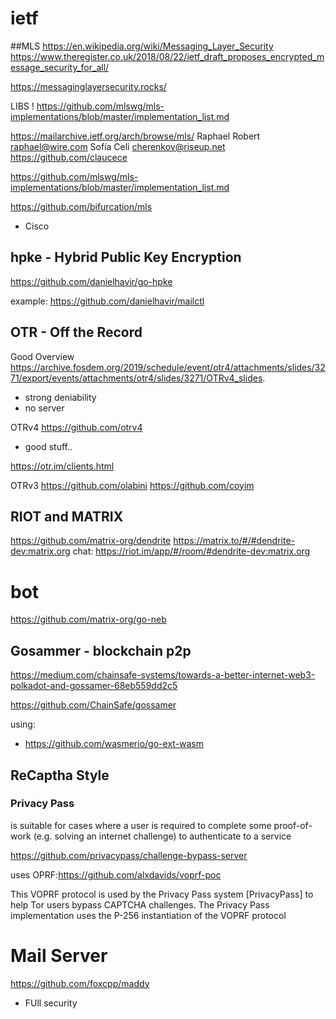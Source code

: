
# ietf

##MLS
https://en.wikipedia.org/wiki/Messaging_Layer_Security
https://www.theregister.co.uk/2018/08/22/ietf_draft_proposes_encrypted_message_security_for_all/

https://messaginglayersecurity.rocks/

LIBS !
https://github.com/mlswg/mls-implementations/blob/master/implementation_list.md


https://mailarchive.ietf.org/arch/browse/mls/
Raphael Robert <raphael@wire.com>
Sofía Celi <cherenkov@riseup.net>
https://github.com/claucece

https://github.com/mlswg/mls-implementations/blob/master/implementation_list.md

https://github.com/bifurcation/mls
- Cisco

## hpke - Hybrid Public Key Encryption 

https://github.com/danielhavir/go-hpke

example: https://github.com/danielhavir/mailctl

## OTR - Off the Record

Good Overview
https://archive.fosdem.org/2019/schedule/event/otr4/attachments/slides/3271/export/events/attachments/otr4/slides/3271/OTRv4_slides.

- strong deniability
- no server


OTRv4
https://github.com/otrv4
- good stuff..

https://otr.im/clients.html

OTRv3
https://github.com/olabini
https://github.com/coyim




## RIOT and MATRIX
https://github.com/matrix-org/dendrite
https://matrix.to/#/#dendrite-dev:matrix.org
chat: https://riot.im/app/#/room/#dendrite-dev:matrix.org
# bot
https://github.com/matrix-org/go-neb

## Gosammer - blockchain p2p

https://medium.com/chainsafe-systems/towards-a-better-internet-web3-polkadot-and-gossamer-68eb559dd2c5

https://github.com/ChainSafe/gossamer

using:

- https://github.com/wasmerio/go-ext-wasm


## ReCaptha Style

### Privacy Pass 

is suitable for cases where a user is required to complete some proof-of-work (e.g. solving an internet challenge) to authenticate to a service

https://github.com/privacypass/challenge-bypass-server



uses OPRF:https://github.com/alxdavids/voprf-poc

This VOPRF protocol is used by the Privacy Pass system [PrivacyPass]
to help Tor users bypass CAPTCHA challenges. The Privacy Pass implementation uses the P-256 instantiation of the VOPRF protocol


# Mail Server 
https://github.com/foxcpp/maddy
- FUll security